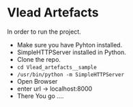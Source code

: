 # Vlead Artefacts

In order to run the project.<br/>
- Make sure you have Pyhton installed.
- SimpleHTTPServer installed in Python.
- Clone the repo.
- <code>cd Vlead_artefacts__sample</code>
- <code>/usr/bin/python -m SimpleHTTPServer</code>
- Open Browser
- enter url -> localhost:8000
- There You go ....
